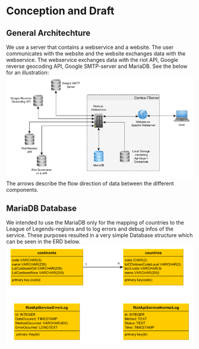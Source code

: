 # Conception and Draft

## General Architechture
We use a server that contains a webservice and a website. The user communicates with the website
and the website exchanges data with the webservice. The webservice exchanges data with
the riot API, Google reverse geocoding API, Google SMTP-server and MariaDB.
See the below for an illustration:
![alt-text](./UML/general_architecture.png)
The arrows describe the flow direction of data between the different components.


## MariaDB Database
We intended to use the MariaDB only for the mapping of countries to the
League of Legends-regions and to log errors and debug infos of the service. These purposes resulted
in a very simple Database structure which can be seen in the ERD below.
![alt-text](./UML/database_structure.png)
